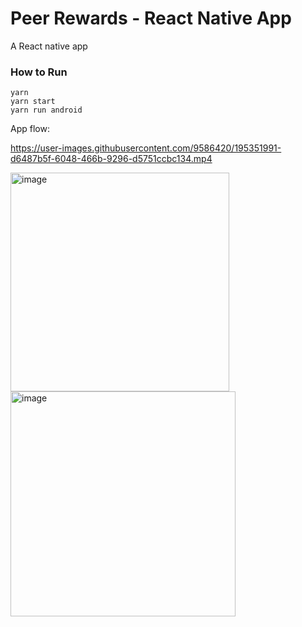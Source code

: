 # Peer Rewards - React Native App

A React native app

### How to Run

```
yarn
yarn start
yarn run android
```

App flow:


https://user-images.githubusercontent.com/9586420/195351991-d6487b5f-6048-466b-9296-d5751ccbc134.mp4


<img width="350" alt="image" src="https://user-images.githubusercontent.com/9586420/194759251-88e8ebec-1d97-4036-b65b-db78a86939ba.png">

<img width="360" alt="image" src="https://user-images.githubusercontent.com/9586420/194759316-bd40ccc2-fde7-4b42-a99b-7e31286a8f5e.png">
